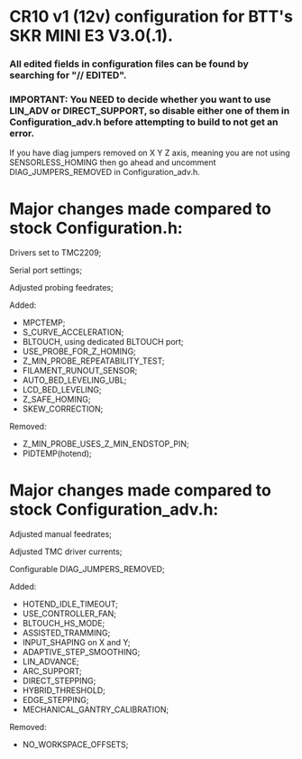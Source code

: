 # CR10 v1 (12v) configuration for BTT's SKR MINI E3 V3.0(.1).

### All edited fields in configuration files can be found by searching for "// EDITED".

### IMPORTANT: You NEED to decide whether you want to use LIN_ADV or DIRECT_SUPPORT, so disable either one of them in Configuration_adv.h before attempting to build to not get an error.

If you have diag jumpers removed on X Y Z axis, meaning you are not using SENSORLESS_HOMING then go ahead and uncomment DIAG_JUMPERS_REMOVED in Configuration_adv.h.

# Major changes made compared to stock Configuration.h:

Drivers set to TMC2209;

Serial port settings;

Adjusted probing feedrates;

Added:
+ MPCTEMP;
+ S_CURVE_ACCELERATION;
+ BLTOUCH, using dedicated BLTOUCH port;
+ USE_PROBE_FOR_Z_HOMING;
+ Z_MIN_PROBE_REPEATABILITY_TEST;
+ FILAMENT_RUNOUT_SENSOR;
+ AUTO_BED_LEVELING_UBL;
+ LCD_BED_LEVELING;
+ Z_SAFE_HOMING;
+ SKEW_CORRECTION;
  
Removed:
- Z_MIN_PROBE_USES_Z_MIN_ENDSTOP_PIN;
- PIDTEMP(hotend);

# Major changes made compared to stock Configuration_adv.h:

Adjusted manual feedrates;

Adjusted TMC driver currents;

Configurable DIAG_JUMPERS_REMOVED;

Added:
+ HOTEND_IDLE_TIMEOUT;
+ USE_CONTROLLER_FAN;
+ BLTOUCH_HS_MODE;
+ ASSISTED_TRAMMING;
+ INPUT_SHAPING on X and Y;
+ ADAPTIVE_STEP_SMOOTHING;
+ LIN_ADVANCE;
+ ARC_SUPPORT;
+ DIRECT_STEPPING;
+ HYBRID_THRESHOLD;
+ EDGE_STEPPING;
+ MECHANICAL_GANTRY_CALIBRATION;

Removed:
- NO_WORKSPACE_OFFSETS;
